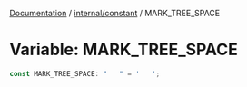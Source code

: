 [Documentation](../../../index.md) / [internal/constant](../index.md) / MARK\_TREE\_SPACE

# Variable: MARK\_TREE\_SPACE

```ts
const MARK_TREE_SPACE: "   " = '   ';
```

